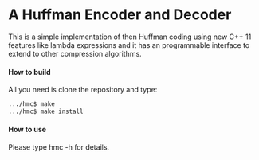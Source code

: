# A Huffman Encoder and Decoder 

This is a simple implementation of then Huffman coding using 
new C++ 11 features like lambda expressions and it has an 
programmable interface to extend to other compression algorithms.

#### How to build
All you need is clone the repository and type:

```bash
.../hmc$ make 
.../hmc$ make install
```

#### How to use
Please type hmc -h for details.

